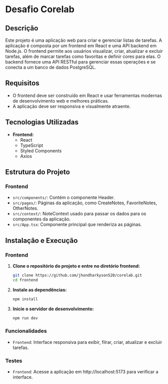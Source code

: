# Desafio Corelab

## Descrição

Este projeto é uma aplicação web para criar e gerenciar listas de tarefas. A aplicação é composta por um frontend em React e uma API backend em Node.js. O frontend permite aos usuários visualizar, criar, atualizar e excluir tarefas, além de marcar tarefas como favoritas e definir cores para elas. O backend fornece uma API RESTful para gerenciar essas operações e se conecta a um banco de dados PostgreSQL.

## Requisitos

  - O frontend deve ser construído em React e usar ferramentas modernas de desenvolvimento web e melhores práticas.
  - A aplicação deve ser responsiva e visualmente atraente.


## Tecnologias Utilizadas

- **Frontend:**
  - React
  - TypeScript
  - Styled Components
  - Axios

## Estrutura do Projeto

### Frontend

- `src/components/`: Contém o componente Header.
- `src/pages/`: Páginas da aplicação, como CreateNotes, FavoriteNotes, OtherNotes.
- `src/context/`: NoteContext usado para passar os dados para os componentes da aplicação.
- `src/App.tsx`: Componente principal que renderiza as páginas.

## Instalação e Execução

### Frontend

1. **Clone o repositório do projeto e entre no diretório frontend:**
   ```bash
   git clone https://github.com/jhondharkyson520/corelab.git
   cd frontend

2. **Instale as dependências:**
   ```bash
   npm install

3. **Inicie o servidor de desenvolvimento:**
   ```bash
   npm run dev

### Funcionalidades

- `Frontend`: Interface responsiva para exibir, filrar, criar, atualizar e excluir tarefas.

### Testes

- `Frontend`: Acesse a aplicação em http://localhost:5173 para verificar a interface.